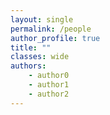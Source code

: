 ```yaml
---
layout: single
permalink: /people
author_profile: true
title: ""
classes: wide
authors:
    - author0
    - author1
    - author2
---
```



